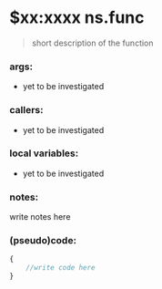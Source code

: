 ﻿# $xx:xxxx ns.func
> short description of the function

### args:
+	yet to be investigated

### callers:
+	yet to be investigated

### local variables:
+	yet to be investigated

### notes:
write notes here

### (pseudo)code:
```js
{
	//write code here
}
```
